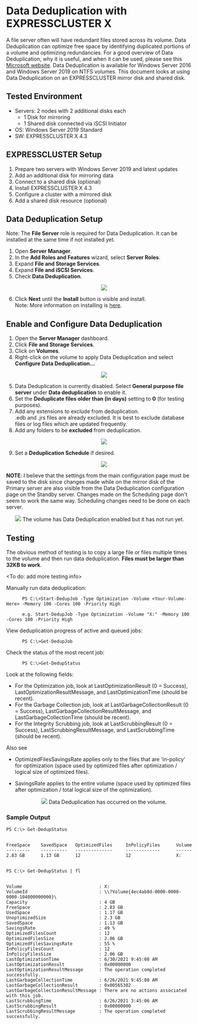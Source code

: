 # Data Deduplication with EXPRESSCLUSTER X
A file server often will have redundant files stored across its volume. Data Deduplication can optimize free space by identifying duplicated portions of a volume and optimizing redundancies. For a good overview of Data Deduplication, why it is useful, and when it can be used, please see this [Microsoft website](https://docs.microsoft.com/en-us/windows-server/storage/data-deduplication/overview). Data Deduplication is available for Windows Server 2016 and Windows Server 2019 on NTFS volumes. This document looks at using Data Deduplication on an EXPRESSCLUSTER mirror disk and shared disk.

## Tested Environment
- Servers: 2 nodes with 2 additional disks each
	- 1 Disk for mirroring
	- 1 Shared disk connected via iSCSI Initiator
- OS: Windows Server 2019 Standard
- SW: EXPRESSCLUSTER X 4.3

## EXPRESSCLUSTER Setup
1. Prepare two servers with Windows Server 2019 and latest updates
2. Add an additional disk for mirroring data
3. Connect to a shared disk (optional)
4. Install EXPRESSCLUSTER X 4.3
5. Configure a cluster with a mirrored disk 
6. Add a shared disk resource (optional)

## Data Deduplication Setup
   Note: The **File Server** role is required for Data Deduplication. It can be installed at the same time if not installed yet.
1. Open **Server Manager**.
2. In the **Add Roles and Features** wizard, select **Server Roles**.
3. Expand **File and Storage Services**.
4. Expand **File and iSCSI Services**.
5. Check **Data Deduplication**.
      <p align="center">
      <img src="Data Deduplication Role Install.png">
      </p> 
6. Click **Next** until the **Install** button is visible and install.    
Note: More information on installing is [here](https://docs.microsoft.com/en-us/windows-server/storage/data-deduplication/install-enable).

## Enable and Configure Data Deduplication
1. Open the **Server Manager** dashboard.
2. Click **File and Storage Services**.
3. Click on **Volumes**.
4. Right-click on the volume to apply Data Deduplication and select **Configure Data Deduplication...**
      <p align="center">
      <img src="Data Deduplication - Configure.png">
      </p> 
5. Data Deduplication is currently disabled. Select **General purpose file server** under **Data deduplication** to enable it.
6. Set the **Deduplicate files older than (in days)** setting to **0** (for testing purposes).
7. Add any extensions to exclude from deduplication.    
   .edb and .jrs files are already excluded. It is best to exclude database files or log files which are updated frequently.
8. Add any folders to be **excluded** from deduplication.
      <p align="center">
      <img src="My Data Dedup Settings.png">
      </p> 
9. Set a **Deduplication Schedule** if desired.
      <p align="center">
      <img src="Data Dedup Schedule.png">
      </p> 

**NOTE**: I believe that the settings from the main configuration page must be saved to the disk since changes made while on the mirror disk of the Primary server are also visible from the Data Deduplication configuration page on the Standby server. Changes made on the Scheduling page don't seem to work the same way. Scheduling changes need to be done on each server.

   <p align="center">
   <img src="Data Deduplication - Enabled.png">
	The volume has Data Deduplication enabled but it has not run yet.
   </p>

## Testing
The obvious method of testing is to copy a large file or files multiple times to the volume and then run data deduplication. **Files must be larger than 32KB to work**.

\<To do: add more testing info\>

Manually run data deduplication:
````
      PS C:\>Start-DedupJob -Type Optimization -Volume <Your-Volume-Here> -Memory 100 -Cores 100 -Priority High
      
      e.g. Start-DedupJob -Type Optimization -Volume "X:" -Memory 100 -Cores 100 -Priority High
````
View deduplication progress of active and queued jobs:
````
      PS C:\>Get-DedupJob
````
Check the status of the most recent job:
````
      PS C:\>Get-DedupStatus
````
Look at the following fields:
- For the Optimization job, look at LastOptimizationResult (0 = Success), LastOptimizationResultMessage, and LastOptimizationTime (should be recent).
- For the Garbage Collection job, look at LastGarbageCollectionResult (0 = Success), LastGarbageCollectionResultMessage, and LastGarbageCollectionTime (should be recent).
- For the Integrity Scrubbing job, look at LastScrubbingResult (0 = Success), LastScrubbingResultMessage, and LastScrubbingTime (should be recent).    
    
Also see
- OptimizedFilesSavingsRate applies only to the files that are 'in-policy' for optimization (space used by optimized files after optimization / logical size of optimized files).
- SavingsRate applies to the entire volume (space used by optimized files after optimization / total logical size of the optimization).

   <p align="center">
   <img src="Dedup Volume.png">
	Data Deduplication has occurred on the volume.
   </p>

### Sample Output
````
PS C:\> Get-DedupStatus


FreeSpace    SavedSpace   OptimizedFiles     InPolicyFiles      Volume
---------    ----------   --------------     -------------      ------
2.83 GB      1.13 GB      12                 12                 X:


PS C:\> Get-DedupStatus | fl


Volume                             : X:
VolumeId                           : \\?Volume{4ec4ab8d-0000-0000-0000-104000000000}\
Capacity                           : 4 GB
FreeSpace                          : 2.83 GB
UsedSpace                          : 1.17 GB
UnoptimizedSize                    : 2.3 GB
SavedSpace                         : 1.13 GB
SavingsRate                        : 49 %
OptimizedFilesCount                : 12
OptimizedFilesSize                 : 2.06 GB
OptimizedFilesSavingsRate          : 55 %
InPolicyFilesCount                 : 12
InPolicyFilesSize                  : 2.06 GB
LastOptimizationTime               : 6/30/2021 9:45:08 AM
LastOptimizationResult             : 0x00000000
LastOptimizationResultMessage      : The operation completed successfully.
LastGarbageCollectionTime          : 6/26/2021 9:45:08 AM
LastGarbageCollectionResult        : 0x00565302
LastGarbageCollectionResultMessage : There are no actions associated with this job.
LastScrubbingTime                  : 6/26/2021 3:45:06 AM
LastScrubbingResult                : 0x00000000
LastScrubbingResultMessage         : The operation completed successfully.

````
